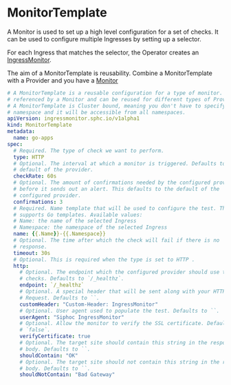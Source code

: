 # MonitorTemplate

A Monitor is used to set up a high level configuration for a set of checks. It
can be used to configure multiple Ingresses by setting up a selector.

For each Ingress that matches the selector, the Operator creates an
[IngressMonitor](./ingress-monitor.md).

The aim of a MonitorTemplate is reusability. Combine a MonitorTemplate with a
Provider and you have a [Monitor](./monitor.md)

```yaml
# A MonitorTemplate is a reusable configuration for a type of monitor. It can be
# referenced by a Monitor and can be reused for different types of Providers.
# A MonitorTemplate is Cluster bound, meaning you don't have to specify a
# namespace and it will be accessible from all namespaces.
apiVersion: ingressmonitor.sphc.io/v1alpha1
kind: MonitorTemplate
metadata:
  name: go-apps
spec:
  # Required. The type of check we want to perform.
  type: HTTP
  # Optional. The interval at which a monitor is triggered. Defaults to the
  # default of the provider.
  checkRate: 60s
  # Optional. The amount of confirmations needed by the configured provider
  # before it sends out an alert. This defaults to the default of the
  # configured provider.
  confirmations: 3
  # Required. Name template that will be used to configure the test. This
  # supports Go templates. Available values:
  # Name: the name of the selected Ingress
  # Namespace: the namespace of the selected Ingress
  name: {{.Name}}-{{.Namespace}}
  # Optional. The time after which the check will fail if there is no
  # response.
  timeout: 30s
  # Optional. This is required when the type is set to HTTP .
  http:
    # Optional. The endpoint which the configured provider should use to do it's
    # checks. Defaults to `/_healthz`.
    endpoint: `/_healthz`
    # Optional. A special header that will be sent along with your HTTP
    # Request. Defaults to ``.
    customHeader: "Custom-Header: IngressMonitor"
    # Optional. User agent used to populate the test. Defaults to ``.
    userAgent: "Siphoc IngressMonitor"
    # Optional. Allow the monitor to verify the SSL certificate. Defaults to
    # `false`.
    verifyCertificate: true
    # Optional. The target site should contain this string in the response
    # body. Defaults to ``.
    shouldContain: "OK"
    # Optional. The target site should not contain this string in the response
    # body. Defaults to ``.
    shouldNotContain: "Bad Gateway"
```
